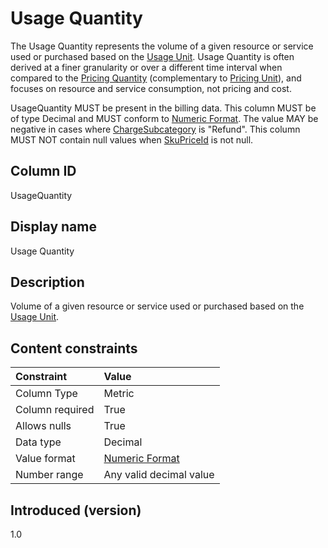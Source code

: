 # Usage Quantity

The Usage Quantity represents the volume of a given resource or service used or purchased based on the [Usage Unit](#usageunit). Usage Quantity is often derived at a finer granularity or over a different time interval when compared to the [Pricing Quantity](#pricingquantity) (complementary to [Pricing Unit](#pricingunit)), and focuses on resource and service consumption, not pricing and cost.

UsageQuantity MUST be present in the billing data. This column MUST be of type Decimal and MUST conform to [Numeric Format](#numericformat). The value MAY be negative in cases where [ChargeSubcategory](#chargesubcategory) is "Refund". This column MUST NOT contain null values when [SkuPriceId](#skupriceid) is not null.

## Column ID

UsageQuantity

## Display name

Usage Quantity

## Description

Volume of a given resource or service used or purchased based on the [Usage Unit](#usageunit).

## Content constraints

| Constraint      | Value         |
|:----------------|:--------------|
| Column Type     | Metric        |
| Column required | True          |
| Allows nulls    | True          |
| Data type       | Decimal       |
| Value format    | [Numeric Format](#numericformat) |
| Number range    | Any valid decimal value |

## Introduced (version)

1.0

